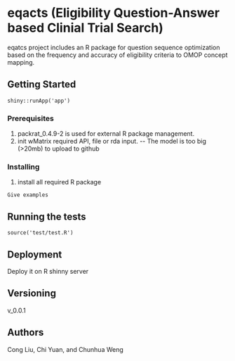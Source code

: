 # eqacts (Eligibility Question-Answer based Clinial Trial Search)
eqatcs project includes an R package for question sequence optimization based on the frequency and accuracy of eligibility criteria to OMOP concept mapping.

## Getting Started
```
shiny::runApp('app')
```

### Prerequisites
1. packrat_0.4.9-2 is used for external R package management. 
2. init wMatrix required API, file or rda input.
-- The model is too big (>20mb) to upload to github

### Installing
1. install all required R package
```
Give examples
```


## Running the tests
```
source('test/test.R')
```

## Deployment
Deploy it on R shinny server


## Versioning
v_0.0.1

## Authors
Cong Liu, Chi Yuan, and Chunhua Weng
